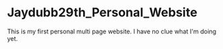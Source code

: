 # Jaydubb29th_Personal_Website
This is my first personal multi page website. I have no clue what I'm doing yet.
